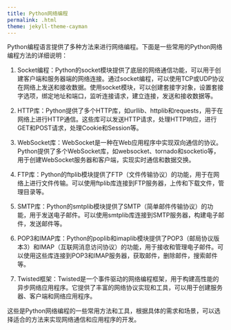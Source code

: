 ```yaml
---
title: Python网络编程
permalink: .html
theme: jekyll-theme-cayman
---
```


Python编程语言提供了多种方法来进行网络编程。下面是一些常用的Python网络编程方法的详细说明：

1. Socket编程：Python的socket模块提供了底层的网络通信功能，可以用于创建客户端和服务器端的网络连接。通过socket编程，可以使用TCP或UDP协议在网络上发送和接收数据。使用socket模块，可以创建套接字对象，设置套接字选项，绑定地址和端口，监听连接请求，建立连接，发送和接收数据等。

2. HTTP库：Python提供了多个HTTP库，如urllib、httplib和requests，用于在网络上进行HTTP通信。这些库可以发送HTTP请求，处理HTTP响应，进行GET和POST请求，处理Cookie和Session等。

3. WebSocket库：WebSocket是一种在Web应用程序中实现双向通信的协议。Python提供了多个WebSocket库，如websocket、tornado和socketio等，用于创建WebSocket服务器和客户端，实现实时通信和数据交换。

4. FTP库：Python的ftplib模块提供了FTP（文件传输协议）的功能，用于在网络上进行文件传输。可以使用ftplib库连接到FTP服务器，上传和下载文件，管理目录等。

5. SMTP库：Python的smtplib模块提供了SMTP（简单邮件传输协议）的功能，用于发送电子邮件。可以使用smtplib库连接到SMTP服务器，构建电子邮件，发送邮件等。

6. POP3和IMAP库：Python的poplib和imaplib模块提供了POP3（邮局协议版本3）和IMAP（互联网消息访问协议）的功能，用于接收和管理电子邮件。可以使用这些库连接到POP3和IMAP服务器，获取邮件，删除邮件，搜索邮件等。

7. Twisted框架：Twisted是一个事件驱动的网络编程框架，用于构建高性能的异步网络应用程序。它提供了丰富的网络协议实现和工具，可以用于创建服务器、客户端和网络应用程序。

这些是Python网络编程的一些常用方法和工具，根据具体的需求和场景，可以选择适合的方法来实现网络通信和应用程序的开发。

